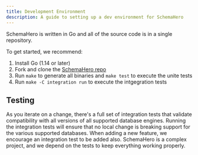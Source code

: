 ```yaml
---
title: Development Environment
description: A guide to setting up a dev environment for SchemaHero
---
```


SchemaHero is written in Go and all of the source code is in a single repository.

To get started, we recommend:

1. Install Go (1.14 or later)
1. Fork and clone the [SchemaHero repo](https://github.com/schemahero/schemahero)
1. Run `make` to generate all binaries and `make test` to execute the unite tests
1. Run `make -C integration run` to execute the intgegration tests

## Testing 

As you iterate on a change, there's a full set of integration tests that validate compatibility with all versions of all supported database engines.
Running the integration tests will ensure that no local change is breaking support for the various supported databases.
When adding a new feature, we encourage an integration test to be added also.
SchemaHero is a complex project, and we depend on the tests to keep everything working properly.